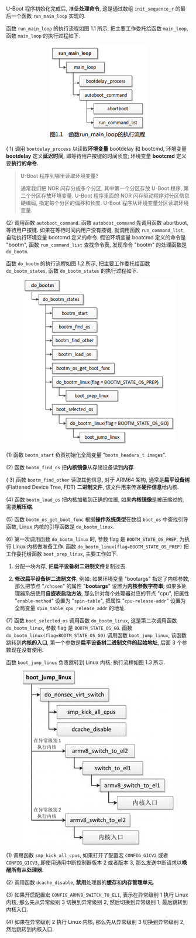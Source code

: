 
U-Boot 程序初始化完成后, 准备**处理命令**, 这是通过数组 `init_sequence_r` 的最后一个函数 `run_main_loop` 实现的.

函数 `run_main_loop` 的执行流程如图 1.1 所示, 把主要工作委托给函数 `main_loop`, 函数 `main_loop` 的执行过程如下.

<div align='center'>
<img src="./images/2025-04-11-15-00-38.png"/>
</div>

( 1) 调用 `bootdelay_process` 以读取**环境变量** bootdelay 和 bootcmd, 环境变量 **bootdelay** 定义**延迟时间**, 即等待用户按键的时间长度; 环境变量 **bootcmd** 定义要**执行的命令**.

> U-Boot 程序到哪里读取环境变量?
>
> 通常我们把 NOR 闪存分成多个分区, 其中第一个分区存放 U-Boot 程序, 第二个分区存放环境变量. U-Boot 程序里面的 NOR 闪存驱动程序对分区信息硬编码, 指定每个分区的偏移和长度. U-Boot 程序从环境变量分区读取环境变量.

(2) 调用函数 `autoboot_command`. 函数 `autoboot_command` 先调用函数 abortboot, 等待用户按键. 如果在等待时间内用户没有按键, 就调用函数 `run_command_list`, 自动执行环境变量 bootcmd 定义的命令. 假设环境变量 bootcmd 定义的命令是 "bootm", 函数 `run_command_list` 查找命令表, 发现命令 "bootm" 的处理函数是 `do_bootm`.

函数 `do_bootm` 的执行流程如图 1.2 所示, 把主要工作委托给函数 `do_bootm_states`, 函数 `do_bootm_states` 的执行过程如下.

<div align='center'>
<img src="./images/2025-04-11-15-05-05.png"/>
</div>

(1) 函数 `bootm_start` 负责初始化全局变量 "`bootm_headers_t images`".

(2) 函数 `bootm_find_os` 把**内核镜像**从存储设备读到**内存**.

( 3) 函数 `bootm_find_other` 读取其他信息, 对于 ARM64 架构, 通常是**扁平设备树** (Flattened Device Tree, FDT) **二进制文件**, 该文件用来传递**硬件信息**给内核.

(4) 函数 `bootm_load_os` 把内核加载到正确的位置, 如果**内核镜像**是被压缩过的, 需要**解压缩**.

(5) 函数 `bootm_os_get_boot_func` 根据**操作系统类型**在数组 `boot_os` 中查找引导函数, Linux 内核的引导函数是 `do_bootm_linux`.

(6) 第一次调用函数 `do_bootm_linux` 时, 参数 flag 是 `BOOTM_STATE_OS_PREP`, 为执行 Linux 内核做准备工作. 函数 `do_bootm_linux(flag=BOOTM_STATE_OS_PREP)` 把工作委托给函数 `boot_prep_linux`, 主要工作如下.

  1) 分配一块内存, 把**扁平设备树二进制文件**复制过去.

  2) **修改扁平设备树二进制文件**, 例如: 如果环境变量 "bootargs" 指定了内核参数, 那么把节点 "`/chosen`" 的属性 "**bootargs**" 设置为**内核参数字符串**; 如果多处理器系统使用**自旋表启动方法**, 那么针对每个处理器对应的节点 "cpu", 把属性 "`enable-method`" 设置为 "`spin-table`", 把属性 "`cpu-release-addr`" 设置为全局变量 `spin_table_cpu_release_addr` 的地址.

(7) 函数 `boot_selected_os` 调用函数 `do_bootm_linux`, 这是第二次调用函数 `do_bootm_linux`, 参数 flag 是 `BOOTM_STATE_OS_GO`. 函数 `do_bootm_linux(flag=BOOTM_STATE_OS_GO)` 调用函数 `boot_jump_linux`, 该函数跳转到**内核的入口**, 第一个参数是**扁平设备树二进制文件的起始地址**, 后面 3 个参数现在没有使用.

函数 `boot_jump_linux` 负责跳转到 Linux 内核, 执行流程如图 1.3 所示.

<div align='center'>
<img src="./images/2025-04-11-15-07-37.png"/>
</div>

(1) 调用函数 `smp_kick_all_cpus`, 如果打开了配置宏 `CONFIG_GICV2` 或者 `CONFIG_GICV3`, 即使用通用中断控制器版本 2 或者版本 3, 那么发送中断请求以**唤醒所有从处理器**.

(2) 调用函数 `dcache_disable`, **禁用**处理器的**缓存**和**内存管理单元**.

(3) 如果开启配置宏 `CONFIG_ARMV8_SWITCH_TO_EL1`, 表示在异常级别 1 执行 Linux 内核, 那么先从异常级别 3 切换到异常级别 2, 然后切换到异常级别 1, 最后跳转到内核入口.

(4) 如果在异常级别 2 执行 Linux 内核, 那么先从异常级别 3 切换到异常级别 2, 然后跳转到内核入口.
